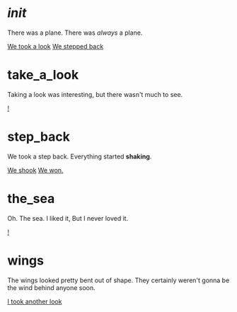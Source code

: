 # _init_
There was a plane.
There was *always* a plane.

[We took a look](take_a_look)
[We stepped back](step_back)

# take_a_look
Taking a look was interesting, but there wasn't much to see.

[!](!)

# step_back
We took a step back.
Everything started **shaking**.

[We shook](!)
[We won.](*)

# the_sea
Oh. The sea.
I liked it,
But I never loved it.

[!](!)

# wings
The wings looked pretty bent out of shape.
They certainly weren't gonna be the wind behind anyone soon.

[I took another look](_init_)
